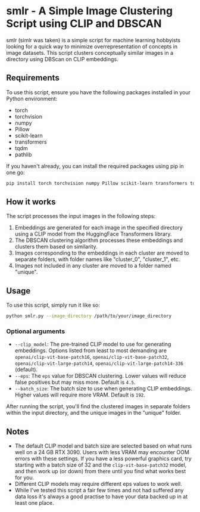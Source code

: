 # smlr - A Simple Image Clustering Script using CLIP and DBSCAN

smlr (simlr was taken) is a simple script for machine learning hobbyists looking for a quick way to minimize overrepresentation of concepts in image datasets. This script clusters conceptually similar images in a directory using DBScan on CLIP embeddings.

## Requirements

To use this script, ensure you have the following packages installed in your Python environment:

- torch
- torchvision
- numpy
- Pillow
- scikit-learn
- transformers
- tqdm
- pathlib

If you haven't already, you can install the required packages using pip in one go:

```bash
pip install torch torchvision numpy Pillow scikit-learn transformers tqdm pathlib
```

## How it works

The script processes the input images in the following steps:

1. Embeddings are generated for each image in the specified directory using a CLIP model from the HuggingFace Transformers library.
2. The DBSCAN clustering algorithm processes these embeddings and clusters them based on similarity.
3. Images corresponding to the embeddings in each cluster are moved to separate folders, with folder names like "cluster_0", "cluster_1", etc.
4. Images not included in any cluster are moved to a folder named "unique".

## Usage

To use this script, simply run it like so:

```bash
python smlr.py --image_directory /path/to/your/image_directory
```

### Optional arguments

- `--clip_model`: The pre-trained CLIP model to use for generating embeddings. Options listed from least to most demanding are `openai/clip-vit-base-patch16`, `openai/clip-vit-base-patch32`, `openai/clip-vit-large-patch14`, `openai/clip-vit-large-patch14-336` (default).
- `--eps`: The `eps` value for DBSCAN clustering. Lower values will reduce false positives but may miss more. Default is `4.5`.
- `--batch_size`: The batch size to use when generating CLIP embeddings. Higher values will require more VRAM. Default is `192`.

After running the script, you'll find the clustered images in separate folders within the input directory, and the unique images in the "unique" folder.

## Notes

- The default CLIP model and batch size are selected based on what runs well on a 24 GB RTX 3090. Users with less VRAM may encounter OOM errors with these settings. If you have a less powerful graphics card, try starting with a batch size of 32 and the `clip-vit-base-patch32` model, and then work up (or down) from there until you find what works best for you.
- Different CLIP models may require different eps values to work well.
- While I've tested this script a fair few times and not had suffered any data loss it's always a good practise to have your data backed up in at least one place.

